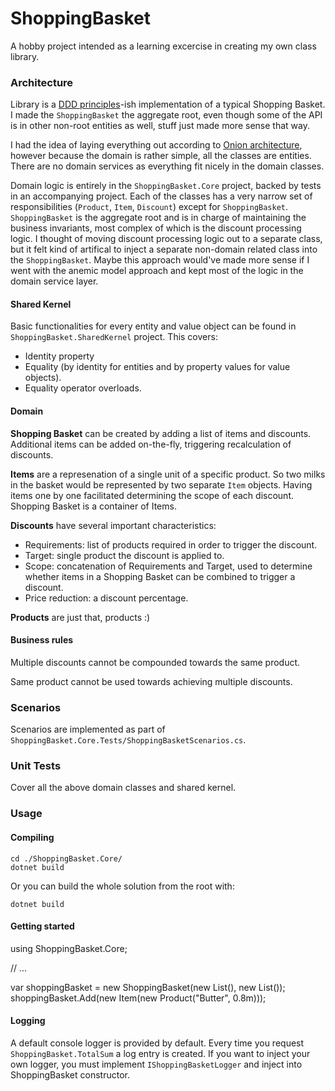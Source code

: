 # ShoppingBasket

A hobby project intended as a learning excercise in creating my own class library.

### Architecture

Library is a [DDD principles](https://dddcommunity.org/library/vernon_2011/)-ish implementation of a typical Shopping Basket. I made the `ShoppingBasket` the aggregate root, even though some of the API is in other non-root entities as well, stuff just made more sense that way.

I had the idea of laying everything out according to [Onion architecture](https://jeffreypalermo.com/2008/07/the-onion-architecture-part-1/), however because the domain is rather simple, all the classes are entities. There are no domain services as everything fit nicely in the domain classes.

Domain logic is entirely in the `ShoppingBasket.Core` project, backed by tests in an accompanying project. Each of the classes has a very narrow set of responsibilities (`Product`, `Item`, `Discount`) except for `ShoppingBasket`. `ShoppingBasket` is the aggregate root and is in charge of maintaining the business invariants, most complex of which is the discount processing logic. I thought of moving discount processing logic out to a separate class, but it felt kind of artifical to inject a separate non-domain related class into the `ShoppingBasket`. Maybe this approach would've made more sense if I went with the anemic model approach and kept most of the logic in the domain service layer.

#### Shared Kernel

Basic functionalities for every entity and value object can be found in `ShoppingBasket.SharedKernel` project. This covers:

- Identity property
- Equality (by identity for entities and by property values for value objects).
- Equality operator overloads.

#### Domain

**Shopping Basket** can be created by adding a list of items and discounts. Additional items can be added on-the-fly, triggering recalculation of discounts.

**Items** are a represenation of a single unit of a specific product. So two milks in the basket would be represented by two separate `Item` objects. Having items one by one facilitated determining the scope of each discount. Shopping Basket is a container of Items.

**Discounts** have several important characteristics:

- Requirements: list of products required in order to trigger the discount.
- Target: single product the discount is applied to.
- Scope: concatenation of Requirements and Target, used to determine whether items in a Shopping Basket can be combined to trigger a discount.
- Price reduction: a discount percentage.

**Products** are just that, products :)

#### Business rules

Multiple discounts cannot be compounded towards the same product.

Same product cannot be used towards achieving multiple discounts.

### Scenarios

Scenarios are implemented as part of `ShoppingBasket.Core.Tests/ShoppingBasketScenarios.cs`.

### Unit Tests

Cover all the above domain classes and shared kernel.

### Usage

#### Compiling

    cd ./ShoppingBasket.Core/
    dotnet build

Or you can build the whole solution from the root with:

    dotnet build

#### Getting started

using ShoppingBasket.Core;

// ...

var shoppingBasket = new ShoppingBasket(new List<Item>(), new List<Discount>());
shoppingBasket.Add(new Item(new Product("Butter", 0.8m)));

#### Logging

A default console logger is provided by default. Every time you request `ShoppingBasket.TotalSum` a log entry is created.
If you want to inject your own logger, you must implement `IShoppingBasketLogger` and inject into ShoppingBasket constructor.
